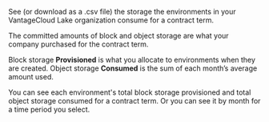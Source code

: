 See (or download as a .csv file) the storage the environments in your VantageCloud Lake organization consume for a contract term.

The committed amounts of block and object storage are what your company purchased for the contract term.

Block storage **Provisioned** is what you allocate to environments when they are created. Object storage **Consumed** is the sum of each month’s average amount used.

You can see each environment's total block storage provisioned and total object storage consumed for a contract term. Or you can see it by month for a time period you select.

